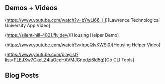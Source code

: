 ## Demos + Videos

(https://www.youtube.com/watch?v=bYwLi66_j_I)[Lawrence Technological University App Video]

(https://silent-hill-4821.fly.dev/)[Housing Helper Demo]

(https://www.youtube.com/watch?v=hpoQlvKWSj0)[Housing Helper Video]

(https://www.youtube.com/playlist?list=PLEJXw7GkeLZ4IaOccHAVMJGnedzi6ld5q)[Go CLI Tools]

## Blog Posts
